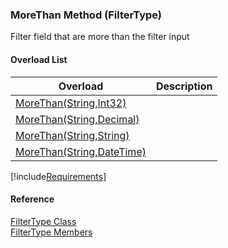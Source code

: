 ﻿### MoreThan Method (FilterType)

Filter field that are more than the filter input

#### Overload List

| Overload | Description |
| --- | --- |
| [MoreThan(String,Int32)](fcSDK~FChoice.Foundation.Filters.FilterType~MoreThan(String,Int32).md) |   |
| [MoreThan(String,Decimal)](fcSDK~FChoice.Foundation.Filters.FilterType~MoreThan(String,Decimal).md) |   |
| [MoreThan(String,String)](fcSDK~FChoice.Foundation.Filters.FilterType~MoreThan(String,String).md) |   |
| [MoreThan(String,DateTime)](fcSDK~FChoice.Foundation.Filters.FilterType~MoreThan(String,DateTime).md) |   |

[!include[Requirements](../partials/requirements.md)]



#### Reference

[FilterType Class](fcSDK~FChoice.Foundation.Filters.FilterType.md)  
[FilterType Members](fcSDK~FChoice.Foundation.Filters.FilterType_members.md)